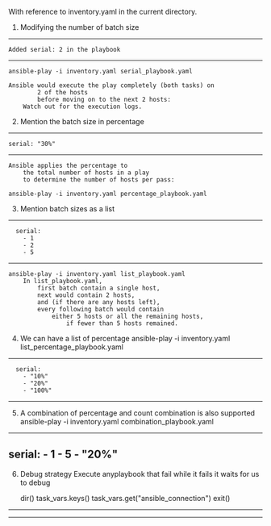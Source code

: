 With reference to inventory.yaml in the current directory.

1. Modifying the number of batch size
---------------------------------------
	Added serial: 2 in the playbook
---------------------------------------	
	ansible-play -i inventory.yaml serial_playbook.yaml

	Ansible would execute the play completely (both tasks) on 
			2 of the hosts 
			before moving on to the next 2 hosts:
		Watch out for the execution logs.
		
	
2. 	Mention the batch size in percentage
---------------------------------------
	serial: "30%"
---------------------------------------
	Ansible applies the percentage to 
		the total number of hosts in a play 
		to determine the number of hosts per pass:
		
	ansible-play -i inventory.yaml percentage_playbook.yaml
	

3. 	Mention batch sizes as a list
---------------------------------------
	  serial:
		- 1
		- 2
		- 5
---------------------------------------
	
	ansible-play -i inventory.yaml list_playbook.yaml
		In list_playbook.yaml, 
			first batch contain a single host, 
			next would contain 2 hosts, 
			and (if there are any hosts left), 
			every following batch would contain 
				either 5 hosts or all the remaining hosts, 
					if fewer than 5 hosts remained.
	
4. 	We can have a list of percentage
	ansible-play -i inventory.yaml list_percentage_playbook.yaml
---------------------------------------
	  serial:
		- "10%"
		- "20%"
		- "100%"
---------------------------------------
	
5. 	A combination of percentage and count combination is also supported
	ansible-play -i inventory.yaml combination_playbook.yaml
---------------------------------------

  serial:
    - 1
    - 5
    - "20%"
---------------------------------------

	
6. Debug strategy
		Execute anyplaybook that fail
		while it fails it waits for us to debug
		
	dir()
	task_vars.keys()
	task_vars.get("ansible_connection")
	 exit()
---------------------------------------
---------------------------------------
	 
	 
	 